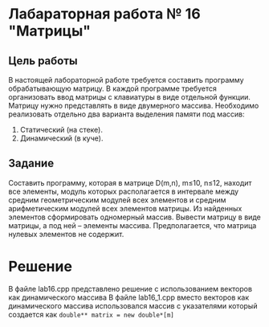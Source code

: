 # Лабараторная работа № 16  "Матрицы"

## Цель работы
В настоящей лабораторной работе требуется составить программу
обрабатывающую матрицу. В каждой программе требуется организовать
ввод матрицы с клавиатуры в виде отдельной функции. Матрицу нужно
представлять в виде двумерного массива.
Необходимо реализовать отдельно два варианта выделения памяти под
массив:
1. Статический (на стеке).
2. Динамический (в куче).

## Задание
Составить программу, которая в матрице D(m,n), m≤10, n≤12, находит все
элементы, модуль которых располагается в интервале между средним
геометрическим модулей всех элементов и средним арифметическим
модулей всех элементов матрицы. Из найденных элементов сформировать
одномерный массив. Вывести матрицу в виде матрицы, а под ней – элементы
массива. Предполагается, что матрица нулевых элементов не содержит.

# Решение
В файле lab16.cpp представлено решение с использованием векторов как динамического массива
В файле lab16_1.cpp вместо векторов как динамического массива использовался массив с указателями который создается как `double** matrix = new double*[m]`

